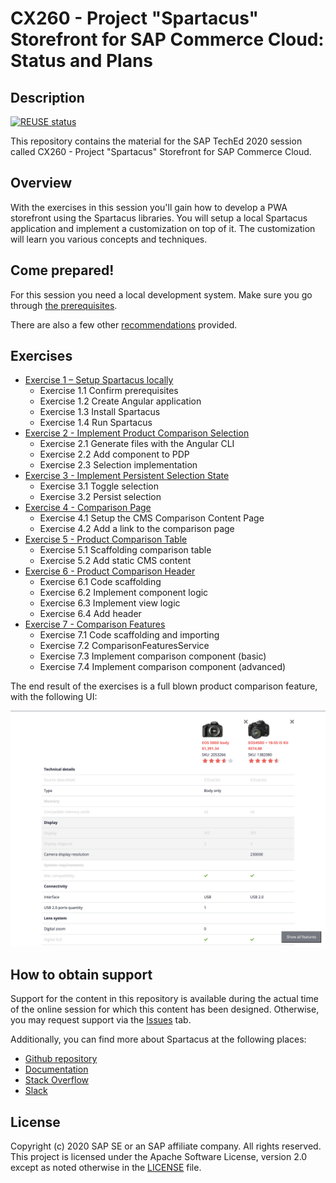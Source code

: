 # CX260 - Project "Spartacus" Storefront for SAP Commerce Cloud: Status and Plans

## Description
[![REUSE status](https://api.reuse.software/badge/github.com/SAP-samples/teched2020-CX260)](https://api.reuse.software/info/github.com/SAP-samples/teched2020-CX260)

This repository contains the material for the SAP TechEd 2020 session called CX260 - Project "Spartacus" Storefront for SAP Commerce Cloud.

## Overview

With the exercises in this session you'll gain how to develop a PWA storefront using the Spartacus libraries. You will setup a local Spartacus application and implement a customization on top of it. The customization will learn you various concepts and techniques.

## Come prepared!

For this session you need a local development system. Make sure you go through [the prerequisites](./prerequisites.md).

There are also a few other [recommendations](./prerequisites.md#recommendations) provided.

## Exercises

- [Exercise 1 – Setup Spartacus locally](exercises/exercise-1/README.md)
  - Exercise 1.1 Confirm prerequisites
  - Exercise 1.2 Create Angular application
  - Exercise 1.3 Install Spartacus
  - Exercise 1.4 Run Spartacus
- [Exercise 2 - Implement Product Comparison Selection](exercises/exercise-2/README.md)
  - Exercise 2.1 Generate files with the Angular CLI
  - Exercise 2.2 Add component to PDP
  - Exercise 2.3 Selection implementation
- [Exercise 3 - Implement Persistent Selection State](exercises/exercise-3/README.md)
  - Exercise 3.1 Toggle selection
  - Exercise 3.2 Persist selection
- [Exercise 4 - Comparison Page](exercises/exercise-4/README.md)
  - Exercise 4.1 Setup the CMS Comparison Content Page
  - Exercise 4.2 Add a link to the comparison page
- [Exercise 5 - Product Comparison Table](exercises/exercise-5/README.md)
  - Exercise 5.1 Scaffolding comparison table
  - Exercise 5.2 Add static CMS content
- [Exercise 6 - Product Comparison Header](exercises/exercise-6/README.md)
  - Exercise 6.1 Code scaffolding
  - Exercise 6.2 Implement component logic
  - Exercise 6.3 Implement view logic
  - Exercise 6.4 Add header
- [Exercise 7 - Comparison Features](exercises/exercise-7/README.md)
  - Exercise 7.1 Code scaffolding and importing
  - Exercise 7.2 ComparisonFeaturesService
  - Exercise 7.3 Implement comparison component (basic)
  - Exercise 7.4 Implement comparison component (advanced)

The end result of the exercises is a full blown product comparison feature, with the following UI:

![](./exercises/exercise-7/images/comparison-component-final.png)

## How to obtain support

Support for the content in this repository is available during the actual time of the online session for which this content has been designed. Otherwise, you may request support via the [Issues](../../issues) tab.

Additionally, you can find more about Spartacus at the following places:

- [Github repository](https://github.com/SAP/spartacus/)
- [Documentation](https://sap.github.io/spartacus-docs/)
- [Stack Overflow](https://stackoverflow.com/questions/tagged/spartacus-storefront)
- [Slack](https://join.slack.com/t/spartacus-storefront/shared_invite/zt-jekftqo0-HP6xt6IF~ffVB2cGG66fcQ)

## License

Copyright (c) 2020 SAP SE or an SAP affiliate company. All rights reserved. This project is licensed under the Apache Software License, version 2.0 except as noted otherwise in the [LICENSE](LICENSES/Apache-2.0.txt) file.
